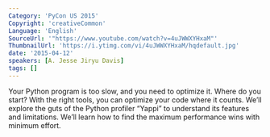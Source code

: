 ```yaml
---
Category: 'PyCon US 2015'
Copyright: 'creativeCommon'
Language: 'English'
SourceUrl: '"https://www.youtube.com/watch?v=4uJWWXYHxaM"'
ThumbnailUrl: 'https://i.ytimg.com/vi/4uJWWXYHxaM/hqdefault.jpg'
date: '2015-04-12'
speakers: [A. Jesse Jiryu Davis]
tags: []
---
```

Your Python program is too slow, and you need to optimize it. Where do you start? With the right tools, you can optimize your code where it counts. We’ll explore the guts of the Python profiler “Yappi” to understand its features and limitations. We’ll learn how to find the maximum performance wins with minimum effort.